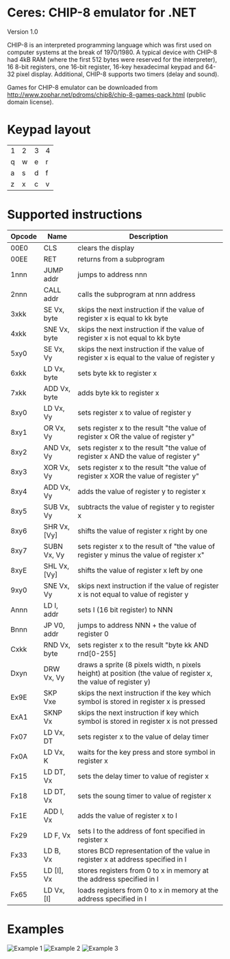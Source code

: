 # Ceres: CHIP-8 emulator for .NET
Version 1.0

CHIP-8 is an interpreted programming language which was first used on computer systems at the break of 1970/1980. A typical device with CHIP-8 had 4kB RAM (where the first 512 bytes were reserved for the interpreter), 16 8-bit registers, one 16-bit register, 16-key hexadecimal keypad and 64-32 pixel display. Additional, CHIP-8 supports two timers (delay and sound).

Games for CHIP-8 emulator can be downloaded from http://www.zophar.net/pdroms/chip8/chip-8-games-pack.html (public domain license).

# Keypad layout

| | | | |
|---|---|---|---|
|1|2|3|4|
|q|w|e|r|
|a|s|d|f|
|z|x|c|v|

# Supported instructions
| Opcode        | Name |  Description   | 
| ------------- | ---- | ------------------- |
| 00E0          | CLS  | clears the display | 
| 00EE      	| RET  | returns from a subprogram      | 
| 1nnn |JUMP addr| jumps to address nnn      |
| 2nnn |CALL addr| calls the subprogram at nnn address      |
| 3xkk |SE Vx, byte| skips the next instruction if the value of register x is equal to kk byte      |
| 4xkk |SNE Vx, byte| skips the next instruction if the value of register x is not equal to kk byte      |
| 5xy0 |SE Vx, Vy| skips the next instruction if the value of register x is equal to the value of register y     |
| 6xkk |LD Vx, byte| sets byte kk to register x     |
| 7xkk |ADD Vx, byte| adds byte kk to register x     |
| 8xy0 |LD Vx, Vy| sets register x to value of register y     |
| 8xy1 |OR Vx, Vy| sets register x to the result "the value of register x OR the value of register y"     |
| 8xy2 |AND Vx, Vy| sets register x to the result "the value of register x AND the value of register y"     |
| 8xy3 |XOR Vx, Vy| sets register x to the result "the value of register x XOR the value of register y"     |
| 8xy4 |ADD Vx, Vy| adds the value of register y to register x     |
| 8xy5 |SUB Vx, Vy| subtracts the value of register y to register x     |
| 8xy6 |SHR Vx, [Vy]| shifts the value of register x right by one     |
| 8xy7 |SUBN Vx, Vy| sets register x to the result of "the value of register y minus the value of register x"     |
| 8xyE |SHL Vx, [Vy]| shifts the value of register x left by one     |
| 9xy0 |SNE Vx, Vy| skips next instruction if the value of register x is not equal to value of register y     |
| Annn |LD I, addr| sets I (16 bit register) to NNN    |
| Bnnn |JP V0, addr| jumps to address NNN + the value of register 0    |
| Cxkk |RND Vx, byte| sets register x to the result "byte kk AND rnd[0-255]    | 
| Dxyn |DRW Vx, Vy| draws a sprite (8 pixels width, n pixels height) at position (the value of register x, the value of register y)    |
| Ex9E |SKP Vxe| skips the next instruction if the key which symbol is stored in register x is pressed    |
| ExA1 |SKNP Vx| skips the next instruction if key which symbol is stored in register x is not pressed    |
| Fx07 |LD Vx, DT| sets register x to the value of delay timer    |
| Fx0A |LD Vx, K| waits for the key press and store symbol in register x    |
| Fx15 |LD DT, Vx| sets the delay timer to value of register x    |
| Fx18 |LD DT, Vx| sets the soung timer to value of register x    |
| Fx1E |ADD I, Vx| adds the value of register x to I   |
| Fx29 |LD F, Vx| sets I to the address of font specified in register x    |
| Fx33 |LD B, Vx| stores BCD representation of the value in register x at address specified in I    |
| Fx55 |LD [I], Vx| stores registers from 0 to x in memory at the address specified in I    |
| Fx65 |LD Vx, [I]| loads registers from 0 to x in memory at the address specified in I    |

# Examples

![Example 1](https://i.imgur.com/D90nhmu.png)
![Example 2](https://i.imgur.com/bOs3b2E.png)
![Example 3](https://i.imgur.com/hIoNRSS.png)